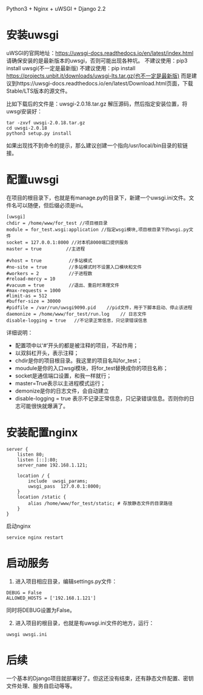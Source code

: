 Python3 + Nginx + uWSGI + Django 2.2

# 安装uwsgi
uWSGI的官网地址：https://uwsgi-docs.readthedocs.io/en/latest/index.html
请确保安装的是最新版本的uwsgi，否则可能出现各种坑。
不建议使用：pip3 install uwsgi(不一定是最新版)
不建议使用：pip install https://projects.unbit.it/downloads/uwsgi-lts.tar.gz(也不一定是最新版)
而是建议到https://uwsgi-docs.readthedocs.io/en/latest/Download.html页面，下载Stable/LTS版本的源文件。

比如下载后的文件是：uwsgi-2.0.18.tar.gz
解压源码，然后指定安装位置，将uwsgi安装好：
```
tar -zxvf uwsgi-2.0.18.tar.gz 
cd uwsgi-2.0.18
python3 setup.py install
```

如果出现找不到命令的提示，那么建议创建一个指向/usr/local/bin目录的软链接。

# 配置uwsgi
在项目的根目录下，也就是有manage.py的目录下，新建一个uwsgi.ini文件。文件名可以随便，但后缀必须是ini。
```
[uwsgi]
chdir = /home/www/for_test //项目根目录
module = for_test.wsgi:application //指定wsgi模块,项目根目录下的wsgi.py文件
socket = 127.0.0.1:8000 //对本机8000端口提供服务
master = true         //主进程

#vhost = true          //多站模式
#no-site = true        //多站模式时不设置入口模块和文件
#workers = 2           //子进程数
#reload-mercy = 10
#vacuum = true         //退出、重启时清理文件
#max-requests = 1000
#limit-as = 512
#buffer-size = 30000
#pidfile = /var/run/uwsgi9090.pid    //pid文件，用于下脚本启动、停止该进程
daemonize = /home/www/for_test/run.log    // 日志文件
disable-logging = true   //不记录正常信息，只记录错误信息
```

详细说明：
- 配置项中以‘#’开头的都是被注释的项目，不起作用；
- 以双斜杠开头，表示注释；
- chdir是你的项目根目录。我这里的项目名叫for_test；
- moudule是你的入口wsgi模块，将for_test替换成你的项目名称；
- socket是通信端口设置，和我一样就行；
- master=True表示以主进程模式运行；
- demonize是你的日志文件，会自动建立
- disable-logging = true 表示不记录正常信息，只记录错误信息。否则你的日志可能很快就爆满了。

# 安装配置nginx
```
server {
    listen 80;
    listen [::]:80;
    server_name 192.168.1.121;

    location / {
        include  uwsgi_params;
        uwsgi_pass  127.0.0.1:8000;  
    }
    location /static {
        alias /home/www/for_test/static; # 存放静态文件的目录路径
    }
}
```

启动nginx
```
service nginx restart
```

# 启动服务
1. 进入项目相应目录，编辑settings.py文件：
```
DEBUG = False
ALLOWED_HOSTS = ['192.168.1.121']
```
同时将DEBUG设置为False。

2. 进入项目的根目录，也就是有uwsgi.ini文件的地方，运行：
```
uwsgi uwsgi.ini
```

# 后续
一个基本的Django项目就部署好了。但这还没有结束，还有静态文件配置、密钥文件处理、服务自启动等等。